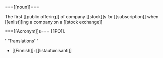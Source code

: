 ===[[noun]]===

The first [[public offering]] of company [[stock]]s for [[subscription]] when [[enlist]]ing a company on a [[stock exchange]]

===[[Acronym]]s===
[[IPO]].

'''Translations'''

* [[Finnish]]: [[listautumisanti]]